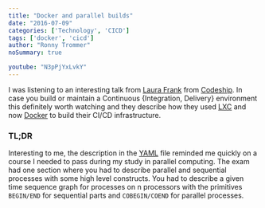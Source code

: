 ```yaml
---
title: "Docker and parallel builds"
date: "2016-07-09"
categories: ['Technology', 'CICD']
tags: ['docker', 'cicd']
author: "Ronny Trommer"
noSummary: true

youtube: "N3pPjYxLvkY"
---
```


I was listening to an interesting talk from [Laura Frank](https://twitter.com/rhein_wein) from [Codeship](https://codeship.com).
In case you build or maintain a Continuous {Integration, Delivery} environment this definitely worth watching and they describe how they used [LXC](https://linuxcontainers.org) and now [Docker](https://www.docker.com) to build their CI/CD infrastructure.

### TL;DR

Interesting to me, the description in the [YAML](https://en.wikipedia.org/wiki/YAML) file reminded me quickly on a course I needed to pass during my study in parallel computing.
The exam had one section where you had to describe parallel and sequential processes with some high level constructs.
You had to describe a given time sequence graph for processes on n processors with the primitives `BEGIN/END` for sequential parts and `COBEGIN/COEND` for parallel processes.
